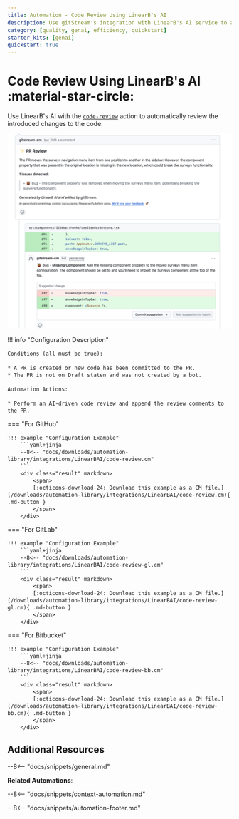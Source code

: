 ```yaml
---
title: Automation - Code Review Using LinearB's AI
description: Use gitStream's integration with LinearB's AI service to automate code reviews.
category: [quality, genai, efficiency, quickstart]
starter_kits: [genai]
quickstart: true
---
```

# Code Review Using LinearB's AI :material-star-circle:

<!-- --8<-- [start:example]-->
Use LinearB's AI with the [`code-review`](/automation-actions/#code-review) action to automatically review the introduced changes to the code.

![code-review](/automations/integrations/LinearBAI/code-review/LinearB-AI-code-review.png)

!!! info "Configuration Description"

    Conditions (all must be true):

    * A PR is created or new code has been committed to the PR.
    * The PR is not on Draft staten and was not created by a bot.

    Automation Actions:

    * Perform an AI-driven code review and append the review comments to the PR.

=== "For GitHub"

    !!! example "Configuration Example"
        ```yaml+jinja
        --8<-- "docs/downloads/automation-library/integrations/LinearBAI/code-review.cm"
        ```
        <div class="result" markdown>
            <span>
            [:octicons-download-24: Download this example as a CM file.](/downloads/automation-library/integrations/LinearBAI/code-review.cm){ .md-button }
            </span>
        </div>

=== "For GitLab"

    !!! example "Configuration Example"
        ```yaml+jinja
        --8<-- "docs/downloads/automation-library/integrations/LinearBAI/code-review-gl.cm"
        ```
        <div class="result" markdown>
            <span>
            [:octicons-download-24: Download this example as a CM file.](/downloads/automation-library/integrations/LinearBAI/code-review-gl.cm){ .md-button }
            </span>
        </div>

=== "For Bitbucket"

    !!! example "Configuration Example"
        ```yaml+jinja
        --8<-- "docs/downloads/automation-library/integrations/LinearBAI/code-review-bb.cm"
        ```
        <div class="result" markdown>
            <span>
            [:octicons-download-24: Download this example as a CM file.](/downloads/automation-library/integrations/LinearBAI/code-review-bb.cm){ .md-button }
            </span>
        </div>
<!-- --8<-- [end:example]-->

## Additional Resources

--8<-- "docs/snippets/general.md"

**Related Automations**:

--8<-- "docs/snippets/context-automation.md"

--8<-- "docs/snippets/automation-footer.md"
